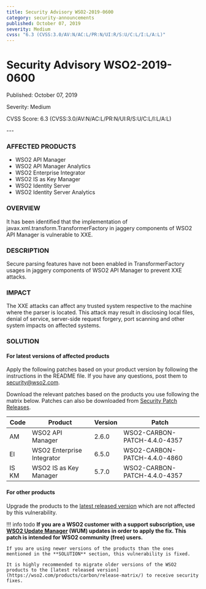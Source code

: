 ```yaml
---
title: Security Advisory WSO2-2019-0600
category: security-announcements
published: October 07, 2019
severity: Medium
cvss: "6.3 (CVSS:3.0/AV:N/AC:L/PR:N/UI:R/S:U/C:L/I:L/A:L)"
---
```


# Security Advisory WSO2-2019-0600

<p class="doc-info">Published: October 07, 2019</p>
<p class="doc-info">Severity: Medium</p>
<p class="doc-info">CVSS Score: 6.3 (CVSS:3.0/AV:N/AC:L/PR:N/UI:R/S:U/C:L/I:L/A:L)</p>
---

### AFFECTED PRODUCTS
* WSO2 API Manager
* WSO2 API Manager Analytics
* WSO2 Enterprise Integrator
* WSO2 IS as Key Manager
* WSO2 Identity Server
* WSO2 Identity Server Analytics


### OVERVIEW
It has been identified that the implementation of javax.xml.transform.TransformerFactory in jaggery components of WSO2 API Manager is vulnerable to XXE.


### DESCRIPTION
Secure parsing features have not been enabled in TransformerFactory usages in jaggery components of WSO2 API Manager to prevent XXE attacks.


### IMPACT
The XXE attacks can affect any trusted system respective to the machine where the parser is located. This attack may result in disclosing local files, denial of service, server-side request forgery, port scanning and other system impacts on affected systems.


### SOLUTION

#### For latest versions of affected products
Apply the following patches based on your product version by following the instructions in the README file. If you have any questions, post them to <security@wso2.com>.

Download the relevant patches based on the products you use following the matrix below. Patches can also be downloaded from [Security Patch Releases](https://wso2.com/security-patch-releases/).


| **Code** | **Product**                | **Version** | **Patch**                    |
| -------- | -------------------------- | ----------- | ---------------------------- |
| AM       | WSO2 API Manager           | 2.6.0       | WSO2-CARBON-PATCH-4.4.0-4357 |
| EI       | WSO2 Enterprise Integrator | 6.5.0       | WSO2-CARBON-PATCH-4.4.0-4860 |
| IS KM    | WSO2 IS as Key Manager     | 5.7.0       | WSO2-CARBON-PATCH-4.4.0-4357 |


#### For other products
Upgrade the products to the [latest released version](https://wso2.com/products/carbon/release-matrix/) which are not affected by this vulnerability.


!!! info todo
    **If you are a WSO2 customer with a support subscription, use [WSO2 Update Manager](https://wso2.com/updates/wum) (WUM) updates in order to apply the fix. This patch is intended for WSO2 community (free) users.**

    If you are using newer versions of the products than the ones mentioned in the **SOLUTION** section, this vulnerability is fixed.

    It is highly recommended to migrate older versions of the WSO2 products to the [latest released version](https://wso2.com/products/carbon/release-matrix/) to receive security fixes.
